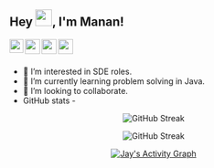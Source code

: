 ## Hey <img src="https://github.com/TheDudeThatCode/TheDudeThatCode/blob/master/Assets/Hi.gif" width="29px">, I'm **Manan**!

<a href="https://www.linkedin.com/in/manan-mehta-b39a581ba/">
  <img align="left" width="24px" src="https://cdn-icons-png.flaticon.com/512/174/174857.png"  />
</a>
<a href="https://twitter.com/Manan28Mehta">
  <img align="left" width="26px" src="https://logodownload.org/wp-content/uploads/2014/09/twitter-logo-6.png" />
</a>
<a href="mailto:mananmehta@outlook.com">
  <img align="left" width="26px" src="https://cdn-icons-png.flaticon.com/512/281/281769.png" />
</a>
<a href="https://mananmehta.hashnode.dev/">
  <img align="left" width="26px" src="https://cdn.hashnode.com/res/hashnode/image/upload/v1611902473383/CDyAuTy75.png?auto=compress" />
</a>

</br>
</br>

- 👀 I’m interested in SDE roles.
- 🌱 I’m currently learning problem solving in Java.
- 💞️ I’m looking to collaborate. 
- GitHub stats -

<p align="center">
  <img src="https://github-readme-streak-stats.herokuapp.com/?user=mananmehta3&theme=dark&fire=87ceeb&ring=87ceeb&currStreakLabel=87ceeb" alt="GitHub Streak" />
</p>

<p align="center">
  <img src="https://github-readme-stats.vercel.app/api?username=mananmehta3&hide=issues&theme=algolia" alt="GitHub Streak" />
</p>

<p align="center">
  <a href="https://github.com/mananmehta3"><img alt="Jay's Activity Graph" src="https://activity-graph.herokuapp.com/graph?username=mananmehta3&theme=react-dark&color=fff&bg_color=050f2c" /></a>
</p>
